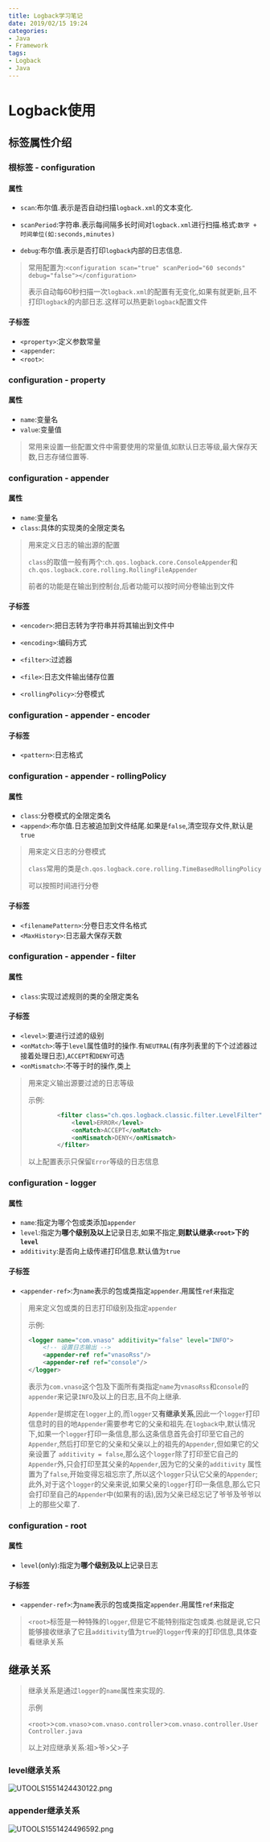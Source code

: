 ```yaml
---
title: Logback学习笔记
date: 2019/02/15 19:24
categories:
- Java
- Framework
tags:
- Logback
- Java
---
```


# Logback使用

## 标签属性介绍

### 根标签 - configuration

#### 属性

- `scan`:布尔值.表示是否自动扫描`logback.xml`的文本变化.

- `scanPeriod`:字符串.表示每间隔多长时间对`logback.xml`进行扫描.格式:`数字 + 时间单位(如:seconds,minutes)`
- `debug`:布尔值.表示是否打印`logback`内部的日志信息.

> 常用配置为:`<configuration scan="true" scanPeriod="60 seconds" debug="false"></configuration>`
>
> 表示自动每60秒扫描一次`logback.xml`的配置有无变化,如果有就更新,且不打印`logback`的内部日志.这样可以热更新`logback`配置文件

#### 子标签

- `<property>`:定义参数常量
- `<appender`:
- `<root>`:

### configuration - property

#### 属性

- `name`:变量名
- `value`:变量值

> 常用来设置一些配置文件中需要使用的常量值,如默认日志等级,最大保存天数,日志存储位置等.

### configuration - appender

#### 属性

- `name`:变量名
- `class`:具体的实现类的全限定类名

> 用来定义日志的输出源的配置
>
> `class`的取值一般有两个:`ch.qos.logback.core.ConsoleAppender`和`ch.qos.logback.core.rolling.RollingFileAppender`
>
> 前者的功能是在输出到控制台,后者功能可以按时间分卷输出到文件

#### 子标签

- `<encoder>`:把日志转为字符串并将其输出到文件中

- `<encoding>`:编码方式
- `<filter>`:过滤器
- `<file>`:日志文件输出储存位置
- `<rollingPolicy>`:分卷模式

### configuration - appender - encoder

#### 子标签

- `<pattern>`:日志格式

### configuration - appender - rollingPolicy

#### 属性

- `class`:分卷模式的全限定类名
- `<append>`:布尔值.日志被追加到文件结尾.如果是`false`,清空现存文件,默认是`true`

> 用来定义日志的分卷模式
>
> `class`常用的类是`ch.qos.logback.core.rolling.TimeBasedRollingPolicy`
>
> 可以按照时间进行分卷

#### 子标签

- `<filenamePattern>`:分卷日志文件名格式
- `<MaxHistory>`:日志最大保存天数

### configuration - appender - filter

#### 属性

- `class`:实现过滤规则的类的全限定类名

#### 子标签

- `<level>`:要进行过滤的级别
- `<onMatch>`:等于`level`属性值时的操作.有`NEUTRAL`(有序列表里的下个过滤器过接着处理日志),`ACCEPT`和`DENY`可选
- `<onMismatch>`:不等于时的操作,类上

> 用来定义输出源要过滤的日志等级
>
> 示例:
>
> ```xml
>         <filter class="ch.qos.logback.classic.filter.LevelFilter">
>             <level>ERROR</level>
>             <onMatch>ACCEPT</onMatch>
>             <onMismatch>DENY</onMismatch>
>         </filter>
> ```
>
> 以上配置表示只保留`Error`等级的日志信息

### configuration - logger

#### 属性

- `name`:指定为哪个包或类添加`appender`
- `level`:指定为**哪个级别及以上**记录日志,如果不指定,**则默认继承`<root>`下的`level`**
- `additivity`:是否向上级传递打印信息.默认值为`true`

#### 子标签

- `<appender-ref>`:为`name`表示的包或类指定`appender`.用属性`ref`来指定

> 用来定义包或类的日志打印级别及指定`appender`
>
> 示例:
>
> ```xml
> <logger name="com.vnaso" additivity="false" level="INFO">
>     <!-- 设置日志输出 -->
>     <appender-ref ref="vnasoRss"/>
>     <appender-ref ref="console"/>
> </logger>
> ```
>
> 表示为`com.vnaso`这个包及下面所有类指定`name`为`vnasoRss`和`console`的`appender`来记录`INFO`及以上的日志,且不向上继承.
>
> 
>
> `Appender`是绑定在`logger`上的,而`logger`又**有继承关系**,因此一个`logger`打印信息时的目的地`Appender`需要参考它的父亲和祖先.在`logback`中,默认情况下,如果一个`logger`打印一条信息,那么这条信息首先会打印至它自己的`Appender`,然后打印至它的父亲和父亲以上的祖先的`Appender`,但如果它的父亲设置了 `additivity = false`,那么这个`logger`除了打印至它自己的`Appender`外,只会打印至其父亲的`Appender`,因为它的父亲的`additivity` 属性置为了`false`,开始变得忘祖忘宗了,所以这个`logger`只认它父亲的`Appender`;此外,对于这个`logger`的父亲来说,如果父亲的`logger`打印一条信息,那么它只会打印至自己的`Appender`中(如果有的话),因为父亲已经忘记了爷爷及爷爷以上的那些父辈了.

### configuration - root

#### 属性

- `level`(only):指定为**哪个级别及以上**记录日志

#### 子标签

- `<appender-ref>`:为`name`表示的包或类指定`appender`.用属性`ref`来指定

> `<root>`标签是一种特殊的`logger`,但是它不能特别指定包或类.也就是说,它只能够接收继承了它且`additivity`值为`true`的`logger`传来的打印信息,具体查看继承关系

## 继承关系

> 继承关系是通过`logger`的`name`属性来实现的.
>
> 示例
>
> `<root>`>`com.vnaso`>`com.vnaso.controller`>`com.vnaso.controller.UserController.java`
>
> 以上对应继承关系:祖>爷>父>子

### level继承关系

![UTOOLS1551424430122.png](https://i.loli.net/2019/03/01/5c78dbb03a3dc.png)

### appender继承关系

![UTOOLS1551424496592.png](https://i.loli.net/2019/03/01/5c78dbf1107a0.png)